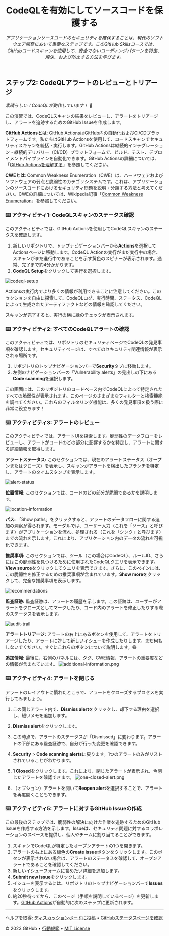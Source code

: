 <header>

<!--
  <<< Author notes: Course header >>>
  Read <https://skills.github.com/quickstart> for more information about how to build courses using this template.
  Include a 1280×640 image, course name in sentence case, and a concise description in emphasis.
  In your repository settings: enable template repository, add your 1280×640 social image, auto delete head branches.
  Next to "About", add description & tags; disable releases, packages, & environments.
  Add your open source license, GitHub uses the MIT license.
-->

# CodeQLを有効にしてソースコードを保護する

_アプリケーションソースコードのセキュリティを確保することは、現代のソフトウェア開発において重要なステップです。このGitHub Skillsコースでは、GitHubコードスキャンを使用して、安全でないコーディングパターンを特定、解決、および防止する方法を学びます。_

</header>

<!--
  <<< Author notes: Step 2 >>>
  Start this step by acknowledging the previous step.
  Define terms and link to docs.github.com.
  TBD-step-2-notes.
-->

## ステップ2: CodeQLアラートのレビューとトリアージ

_素晴らしい！CodeQLが動作しています！ :tada:_

この演習では、CodeQLスキャンの結果をレビューし、アラートをトリアージし、アラートを追跡するためのGitHub Issueを作成します。

**GitHub Actionsとは**: GitHub ActionsはGitHub内の自動化およびCI/CDプラットフォームです。私たちはGitHub Actionsを使用して、コードスキャンでセキュリティスキャンを統括・実行します。GitHub Actionsは継続的インテグレーション・継続的デリバリー（CI/CD）プラットフォームで、ビルド、テスト、デプロイメントパイプラインを自動化できます。GitHub Actionsの詳細については、「[GitHub Actionsを理解する](https://docs.github.com/en/actions/learn-github-actions/understanding-github-actions)」を参照してください。

**CWEとは**: Common Weakness Enumeration（CWE）は、ハードウェアおよびソフトウェアの弱点と脆弱性のカテゴリシステムです。これは、アプリケーションのソースコードにおけるセキュリティ問題を説明・分類する方法と考えてください。CWEの詳細については、Wikipedia記事「[Common Weakness Enumeration](https://en.wikipedia.org/wiki/Common_Weakness_Enumeration)」を参照してください。

### :keyboard: アクティビティ1: CodeQLスキャンのステータス確認

このアクティビティでは、GitHub Actionsを使用してCodeQLスキャンのステータスを確認します。
1. 新しいリポジトリで、トップナビゲーションバーから**Actions**を選択してActionsページに移動します。CodeQL Actionの実行がまだ実行中の場合、スキャンがまだ進行中であることを示す黄色のスピナーが表示されます。通常、完了まで約4分かかります。
2. **CodeQL Setup**をクリックして実行を選択します。

![codeql-setup](/images/codeql-setup.png)

Actionsの実行内でより多くの情報が利用できることに注意してください。このセクションを自由に探索して、CodeQLログ、実行時間、ステータス、CodeQLによって生成されたアーティファクトなどの情報を確認してください。

スキャンが完了すると、実行の横に緑のチェックが表示されます。  
  
### :keyboard: アクティビティ2: すべてのCodeQLアラートの確認

このアクティビティでは、リポジトリのセキュリティページでCodeQLの発見事項を確認します。セキュリティページは、すべてのセキュリティ関連情報が表示される場所です。

1. リポジトリのトップナビゲーションバーで**Security**タブに移動します。
2. 左側のナビゲーションバーの「Vulnerability alerts」の見出しの下にある**Code scanning**を選択します。

この画面には、このリポジトリのコードベース内でCodeQLによって特定されたすべての脆弱性が表示されます。このページのさまざまなフィルターと検索機能を調べてください。これらのフィルタリング機能は、多くの発見事項を扱う際に非常に役立ちます！


### :keyboard: アクティビティ3: アラートのレビュー

このアクティビティでは、アラートUIを探索します。脆弱性のデータフローをレビューし、アラートがコードのどの部分に影響するかを特定し、アラートに関する詳細情報を取得します。

**アラートステータス:** このセクションでは、現在のアラートステータス（オープンまたはクローズ）を表示し、スキャンがアラートを検出したブランチを特定し、アラートのタイムスタンプを表示します。

![alert-status](/images/alert-status.png)

**位置情報:** このセクションでは、コードのどの部分が脆弱であるかを説明します。

![location-information](/images/location-information.png)

**パス:** 「Show paths」をクリックすると、アラートのデータフローに関する追加の洞察が得られます。モーダルでは、ユーザー入力（これを「ソース」と呼びます）がアプリケーションを流れ、処理される（これを「シンク」と呼びます）までの流れを示します。これにより、アプリケーション内のデータの流れを可視化できます。

**推奨事項:** このセクションでは、ツール（この場合はCodeQL）、ルールID、さらにはこの脆弱性を見つけるために使用されたCodeQLクエリを表示できます。**View source**をクリックしてクエリを表示できます。さらに、このペインには、この脆弱性を修正するための推奨事項が含まれています。**Show more**をクリックして、完全な推奨事項を表示します。

![recommendations](/images/recommendations.png)

**監査証跡:** 監査証跡は、アラートの履歴を示します。この証跡は、ユーザーがアラートをクローズとしてマークしたり、コード内のアラートを修正したりする際のステータスを表示します。

![audit-trail](/images/audit-trail.png)

**アラートトリアージ:** アラートの右上にあるボタンを使用して、アラートをトリアージしたり、アラートに対して新しいイシューを作成したりします。まだ何もしないでください。すぐにこれらのボタンについて説明します。😄

**追加情報:** 最後に、右側のパネルには、タグ、CWE情報、アラートの重要度などの情報が含まれています。
  ![additional-information.png](/images/additiona-information.png)


### :keyboard: アクティビティ4: アラートを閉じる
アラートのレイアウトに慣れたところで、アラートをクローズするプロセスを実行してみましょう。

1. この同じアラート内で、**Dismiss alert**をクリックし、却下する理由を選択し、短いメモを追加します。
2. **Dismiss alert**をクリックします。
3. この時点で、アラートのステータスが「Dismissed」に変わります。アラートの下部にある監査証跡で、自分が行った変更を確認できます。
4. **Security** > **Code scanning alerts**に戻ります。1つのアラートのみがリストされていることがわかります。
5. **1 Closed**をクリックします。これにより、閉じたアラートが表示され、今閉じたアラートを確認できます。
   ![one-closed-alert.png](/images/one-closed-alert.png)

7. （オプション）アラートを開いて**Reopen alert**を選択することで、アラートを再度開くこともできます。

### :keyboard: アクティビティ5: アラートに対するGitHub Issueの作成
この最後のステップでは、脆弱性の解決に向けた作業を追跡するためのGitHub Issueを作成する方法を示します。Issueは、セキュリティ問題に対するコラボレーションのスペースを提供し、個人やチームに割り当てることができます。

1. スキャンでCodeQLが特定したオープンアラートの1つを開きます。
2. アラートの右上にある緑色の**Create issue**ボタンをクリックします。このボタンが表示されない場合は、アラートのステータスを確認して、オープンアラートであることを確認してください。
3. 新しいイシューフォームに含めたい詳細を追加します。
4. **Submit new issue**をクリックします。
5. イシューを表示するには、リポジトリのトップナビゲーションバーで**Issues**をクリックします。
6. 約20秒待ってから、このページ（手順を説明しているページ）を更新します。[GitHub Actions](https://docs.github.com/en/actions)が自動的に次のステップに更新されます。

<footer>

<!--
  <<< Author notes: Footer >>>
  Add a link to get support, GitHub status page, code of conduct, license link.
-->

---

ヘルプを取得: [ディスカッションボードに投稿](https://github.com/orgs/skills/discussions/categories/introduction-to-codeql) &bull; [GitHubステータスページを確認](https://www.githubstatus.com/)

&copy; 2023 GitHub &bull; [行動規範](https://www.contributor-covenant.org/version/2/1/code_of_conduct/code_of_conduct.md) &bull; [MIT License](https://gh.io/mit)

</footer>
